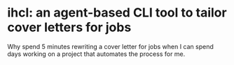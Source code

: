 # ihcl: an agent-based CLI tool to tailor cover letters for jobs

Why spend 5 minutes rewriting a cover letter for jobs when I can spend days working on a project that automates the process for me.


